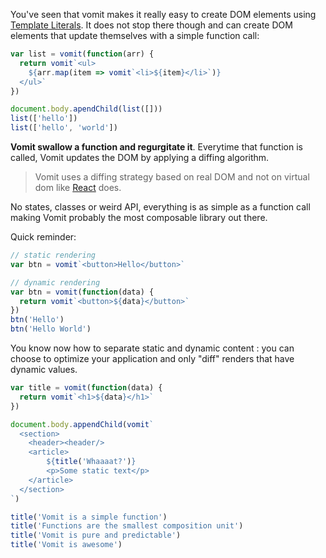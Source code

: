You've seen that vomit makes it really easy to create DOM elements using [Template Literals](/docs/basics/template-literals.md). It does not stop there
though and can create DOM elements that update themselves with a simple function call:

```js
var list = vomit(function(arr) {
  return vomit`<ul>
    ${arr.map(item => vomit`<li>${item}</li>`)}
  </ul>`
})

document.body.apendChild(list([]))
list(['hello'])
list(['hello', 'world'])
```
**Vomit swallow a function and regurgitate it**. Everytime that function is called, Vomit updates the DOM by applying
a diffing algorithm.

  > Vomit uses a diffing strategy based on real DOM and not on virtual dom like [React](https://facebook.github.io/react/) does.

No states, classes or weird API, everything is as simple as a function call making Vomit probably the most composable library out there.

Quick reminder:

```js
// static rendering
var btn = vomit`<button>Hello</button>`

// dynamic rendering
var btn = vomit(function(data) {
  return vomit`<button>${data}</button>`
})
btn('Hello')
btn('Hello World')
```

You know now how to separate static and dynamic content : you can choose to optimize your application and only "diff" renders that have dynamic values.

```js
var title = vomit(function(data) {
  return vomit`<h1>${data}</h1>`
})

document.body.appendChild(vomit`
  <section>
    <header><header/>
    <article>
        ${title('Whaaaat?')}
        <p>Some static text</p>
    </article>
  </section>
`)

title('Vomit is a simple function')
title('Functions are the smallest composition unit')
title('Vomit is pure and predictable')
title('Vomit is awesome')
```
